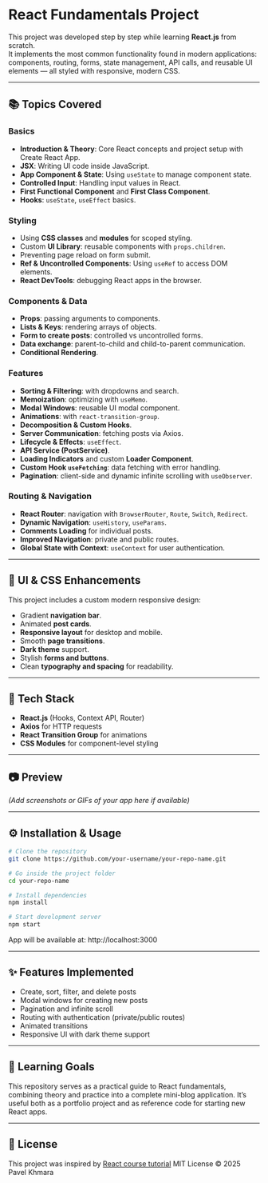 # React Fundamentals Project

This project was developed step by step while learning **React.js** from scratch.  
It implements the most common functionality found in modern applications: components, routing, forms, state management, API calls, and reusable UI elements — all styled with responsive, modern CSS.

---

## 📚 Topics Covered

### Basics
- **Introduction & Theory**: Core React concepts and project setup with Create React App.
- **JSX**: Writing UI code inside JavaScript.
- **App Component & State**: Using `useState` to manage component state.
- **Controlled Input**: Handling input values in React.
- **First Functional Component** and **First Class Component**.
- **Hooks**: `useState`, `useEffect` basics.

### Styling
- Using **CSS classes** and **modules** for scoped styling.
- Custom **UI Library**: reusable components with `props.children`.
- Preventing page reload on form submit.
- **Ref & Uncontrolled Components**: Using `useRef` to access DOM elements.
- **React DevTools**: debugging React apps in the browser.

### Components & Data
- **Props**: passing arguments to components.
- **Lists & Keys**: rendering arrays of objects.
- **Form to create posts**: controlled vs uncontrolled forms.
- **Data exchange**: parent-to-child and child-to-parent communication.
- **Conditional Rendering**.

### Features
- **Sorting & Filtering**: with dropdowns and search.
- **Memoization**: optimizing with `useMemo`.
- **Modal Windows**: reusable UI modal component.
- **Animations**: with `react-transition-group`.
- **Decomposition & Custom Hooks**.
- **Server Communication**: fetching posts via Axios.
- **Lifecycle & Effects**: `useEffect`.
- **API Service (PostService)**.
- **Loading Indicators** and custom **Loader Component**.
- **Custom Hook `useFetching`**: data fetching with error handling.
- **Pagination**: client-side and dynamic infinite scrolling with `useObserver`.

### Routing & Navigation
- **React Router**: navigation with `BrowserRouter`, `Route`, `Switch`, `Redirect`.
- **Dynamic Navigation**: `useHistory`, `useParams`.
- **Comments Loading** for individual posts.
- **Improved Navigation**: private and public routes.
- **Global State with Context**: `useContext` for user authentication.

---

## 🎨 UI & CSS Enhancements

This project includes a custom modern responsive design:
- Gradient **navigation bar**.
- Animated **post cards**.
- **Responsive layout** for desktop and mobile.
- Smooth **page transitions**.
- **Dark theme** support.
- Stylish **forms and buttons**.
- Clean **typography and spacing** for readability.

---

## 🚀 Tech Stack

- **React.js** (Hooks, Context API, Router)
- **Axios** for HTTP requests
- **React Transition Group** for animations
- **CSS Modules** for component-level styling

---

## 📷 Preview

*(Add screenshots or GIFs of your app here if available)*

---

## ⚙️ Installation & Usage

```bash
# Clone the repository
git clone https://github.com/your-username/your-repo-name.git

# Go inside the project folder
cd your-repo-name

# Install dependencies
npm install

# Start development server
npm start
```
App will be available at: http://localhost:3000

---

## ✨ Features Implemented

- Create, sort, filter, and delete posts
- Modal windows for creating new posts
- Pagination and infinite scroll
- Routing with authentication (private/public routes)
- Animated transitions
- Responsive UI with dark theme support

---

## 📖 Learning Goals

This repository serves as a practical guide to React fundamentals, combining theory and practice into a complete mini-blog application.
It’s useful both as a portfolio project and as reference code for starting new React apps.

---

## 📜 License

This project was inspired by [React course tutorial](https://www.youtube.com/watch?v=GNrdg3PzpJQ&t)
MIT License © 2025 Pavel Khmara